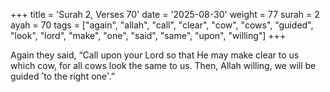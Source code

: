 +++
title = 'Surah 2, Verses 70'
date = '2025-08-30'
weight = 77
surah = 2
ayah = 70
tags = ["again", "allah", "call", "clear", "cow", "cows", "guided", "look", "lord", "make", "one", "said", "same", "upon", "willing"]
+++

Again they said, “Call upon your Lord so that He may make clear to us which cow, for all cows look the same to us. Then, Allah willing, we will be guided ˹to the right one˺.”